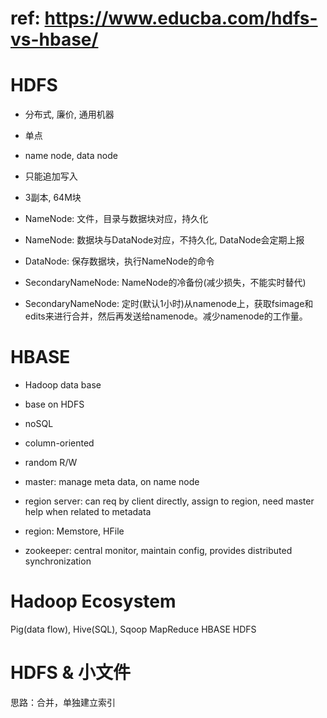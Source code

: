 # ref: https://www.educba.com/hdfs-vs-hbase/
# HDFS
* 分布式, 廉价, 通用机器
* 单点
* name node, data node
* 只能追加写入
* 3副本, 64M块

* NameNode: 文件，目录与数据块对应，持久化
* NameNode: 数据块与DataNode对应，不持久化, DataNode会定期上报
* DataNode: 保存数据块，执行NameNode的命令
* SecondaryNameNode: NameNode的冷备份(减少损失，不能实时替代)
* SecondaryNameNode: 定时(默认1小时)从namenode上，获取fsimage和edits来进行合并，然后再发送给namenode。减少namenode的工作量。

# HBASE
* Hadoop data base
* base on HDFS
* noSQL
* column-oriented
* random R/W

* master: manage meta data, on name node
* region server: can req by client directly, assign to region, need master help when related to metadata
* region: Memstore, HFile
* zookeeper: central monitor, maintain config, provides distributed synchronization

# Hadoop Ecosystem
Pig(data flow), Hive(SQL), Sqoop
MapReduce
HBASE
HDFS

# HDFS & 小文件
思路：合并，单独建立索引


